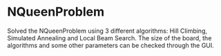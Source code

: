 # NQueenProblem

Solved the NQueenProblem using 3 different algorithms: Hill Climbing, Simulated Annealing and Local Beam Search.
The size of the board, the algorithms and some other parameters can be checked through the GUI.
